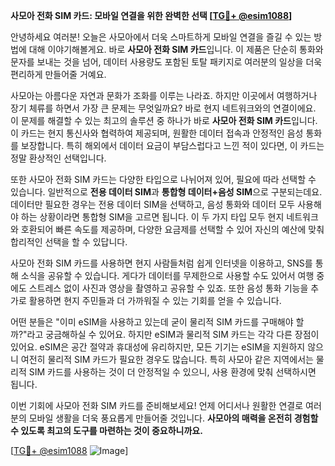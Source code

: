 **사모아 전화 SIM 카드: 모바일 연결을 위한 완벽한 선택 [[TG💪+ @esim1088](https://t.me/s/esim1088)]**

안녕하세요 여러분! 오늘은 사모아에서 더욱 스마트하게 모바일 연결을 즐길 수 있는 방법에 대해 이야기해볼게요. 바로 **사모아 전화 SIM 카드**입니다. 이 제품은 단순히 통화와 문자를 보내는 것을 넘어, 데이터 사용량도 포함된 토탈 패키지로 여러분의 일상을 더욱 편리하게 만들어줄 거예요.

사모아는 아름다운 자연과 문화가 조화를 이루는 나라죠. 하지만 이곳에서 여행하거나 장기 체류를 하면서 가장 큰 문제는 무엇일까요? 바로 현지 네트워크와의 연결이에요. 이 문제를 해결할 수 있는 최고의 솔루션 중 하나가 바로 **사모아 전화 SIM 카드**입니다. 이 카드는 현지 통신사와 협력하여 제공되며, 원활한 데이터 접속과 안정적인 음성 통화를 보장합니다. 특히 해외에서 데이터 요금이 부담스럽다고 느낀 적이 있다면, 이 카드는 정말 환상적인 선택입니다.

또한 사모아 전화 SIM 카드는 다양한 타입으로 나뉘어져 있어, 필요에 따라 선택할 수 있습니다. 일반적으로 **전용 데이터 SIM**과 **통합형 데이터+음성 SIM**으로 구분되는데요. 데이터만 필요한 경우는 전용 데이터 SIM을 선택하고, 음성 통화와 데이터 모두 사용해야 하는 상황이라면 통합형 SIM을 고르면 됩니다. 이 두 가지 타입 모두 현지 네트워크와 호환되어 빠른 속도를 제공하며, 다양한 요금제를 선택할 수 있어 자신의 예산에 맞춰 합리적인 선택을 할 수 있답니다.

사모아 전화 SIM 카드를 사용하면 현지 사람들처럼 쉽게 인터넷을 이용하고, SNS를 통해 소식을 공유할 수 있습니다. 게다가 데이터를 무제한으로 사용할 수도 있어서 여행 중에도 스트레스 없이 사진과 영상을 촬영하고 공유할 수 있죠. 또한 음성 통화 기능을 추가로 활용하면 현지 주민들과 더 가까워질 수 있는 기회를 얻을 수 있습니다.

어떤 분들은 "이미 eSIM을 사용하고 있는데 굳이 물리적 SIM 카드를 구매해야 할까?"라고 궁금해하실 수 있어요. 하지만 eSIM과 물리적 SIM 카드는 각각 다른 장점이 있어요. eSIM은 공간 절약과 휴대성에 유리하지만, 모든 기기는 eSIM을 지원하지 않으니 여전히 물리적 SIM 카드가 필요한 경우도 많습니다. 특히 사모아 같은 지역에서는 물리적 SIM 카드를 사용하는 것이 더 안정적일 수 있으니, 사용 환경에 맞춰 선택하시면 됩니다.

이번 기회에 사모아 전화 SIM 카드를 준비해보세요! 언제 어디서나 원활한 연결로 여러분의 모바일 생활을 더욱 풍요롭게 만들어줄 것입니다. **사모아의 매력을 온전히 경험할 수 있도록 최고의 도구를 마련하는 것이 중요하니까요.**

[[TG💪+ @esim1088](https://t.me/s/esim1088) ![Image](https://i.postimg.cc/Y0z9fWf4/image.png)]